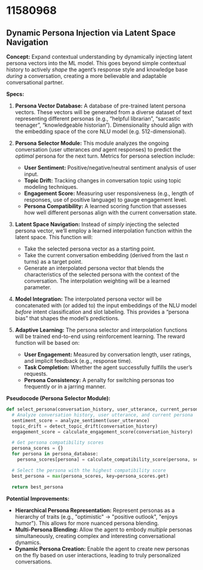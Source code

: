 # 11580968

## Dynamic Persona Injection via Latent Space Navigation

**Concept:** Expand contextual understanding by dynamically injecting latent persona vectors into the ML model. This goes beyond simple contextual history to actively *shape* the agent’s response style and knowledge base *during* a conversation, creating a more believable and adaptable conversational partner.

**Specs:**

1.  **Persona Vector Database:** A database of pre-trained latent persona vectors. These vectors will be generated from a diverse dataset of text representing different personas (e.g., “helpful librarian”, “sarcastic teenager”, “knowledgeable historian”). Dimensionality should align with the embedding space of the core NLU model (e.g. 512-dimensional).

2.  **Persona Selector Module:** This module analyzes the ongoing conversation (user utterances *and* agent responses) to predict the *optimal* persona for the next turn. Metrics for persona selection include:
    *   **User Sentiment:** Positive/negative/neutral sentiment analysis of user input.
    *   **Topic Drift:** Tracking changes in conversation topic using topic modeling techniques.
    *   **Engagement Score:** Measuring user responsiveness (e.g., length of responses, use of positive language) to gauge engagement level.
    *   **Persona Compatibility:** A learned scoring function that assesses how well different personas align with the current conversation state.

3.  **Latent Space Navigation:** Instead of *simply* injecting the selected persona vector, we’ll employ a learned interpolation function within the latent space. This function will:
    *   Take the selected persona vector as a starting point.
    *   Take the current conversation embedding (derived from the last *n* turns) as a target point.
    *   Generate an interpolated persona vector that blends the characteristics of the selected persona with the context of the conversation. The interpolation weighting will be a learned parameter.

4.  **Model Integration:** The interpolated persona vector will be concatenated with (or added to) the input embeddings of the NLU model *before* intent classification and slot labeling. This provides a “persona bias” that shapes the model’s predictions.

5.  **Adaptive Learning:** The persona selector and interpolation functions will be trained end-to-end using reinforcement learning. The reward function will be based on:
    *   **User Engagement:** Measured by conversation length, user ratings, and implicit feedback (e.g., response time).
    *   **Task Completion:** Whether the agent successfully fulfills the user’s requests.
    *   **Persona Consistency:** A penalty for switching personas too frequently or in a jarring manner.

**Pseudocode (Persona Selector Module):**

```python
def select_persona(conversation_history, user_utterance, current_persona):
  # Analyze conversation history, user utterance, and current persona
  sentiment_score = analyze_sentiment(user_utterance)
  topic_drift = detect_topic_drift(conversation_history)
  engagement_score = calculate_engagement_score(conversation_history)

  # Get persona compatibility scores
  persona_scores = {}
  for persona in persona_database:
    persona_scores[persona] = calculate_compatibility_score(persona, sentiment_score, topic_drift, engagement_score)

  # Select the persona with the highest compatibility score
  best_persona = max(persona_scores, key=persona_scores.get)

  return best_persona
```

**Potential Improvements:**

*   **Hierarchical Persona Representation:**  Represent personas as a hierarchy of traits (e.g., "optimistic" -> "positive outlook", "enjoys humor"). This allows for more nuanced persona blending.
*   **Multi-Persona Blending:**  Allow the agent to embody *multiple* personas simultaneously, creating complex and interesting conversational dynamics.
*   **Dynamic Persona Creation:**  Enable the agent to create new personas on the fly based on user interactions, leading to truly personalized conversations.